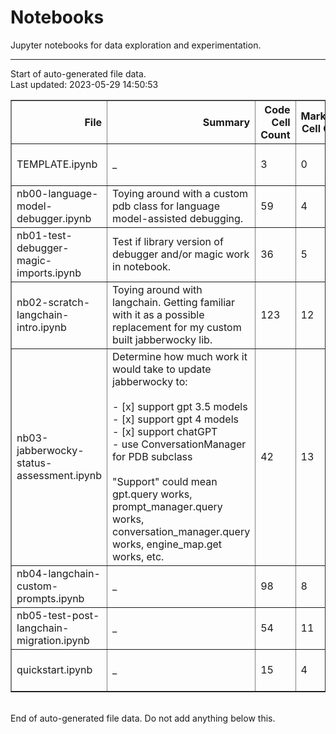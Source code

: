 # Notebooks

Jupyter notebooks for data exploration and experimentation.


---
Start of auto-generated file data.<br/>Last updated: 2023-05-29 14:50:53

<table border="1" class="dataframe">
  <thead>
    <tr style="text-align: right;">
      <th>File</th>
      <th>Summary</th>
      <th>Code Cell Count</th>
      <th>Markdown Cell Count</th>
      <th>Last Modified</th>
      <th>Size</th>
    </tr>
  </thead>
  <tbody>
    <tr>
      <td>TEMPLATE.ipynb</td>
      <td>_</td>
      <td>3</td>
      <td>0</td>
      <td>2023-03-20 21:20:45</td>
      <td>773.00 b</td>
    </tr>
    <tr>
      <td>nb00-language-model-debugger.ipynb</td>
      <td>Toying around with a custom pdb class for language model-assisted debugging.</td>
      <td>59</td>
      <td>4</td>
      <td>2023-05-07 19:51:23</td>
      <td>96.80 kb</td>
    </tr>
    <tr>
      <td>nb01-test-debugger-magic-imports.ipynb</td>
      <td>Test if library version of debugger and/or magic work in notebook.</td>
      <td>36</td>
      <td>5</td>
      <td>2023-03-20 21:20:45</td>
      <td>106.13 kb</td>
    </tr>
    <tr>
      <td>nb02-scratch-langchain-intro.ipynb</td>
      <td>Toying around with langchain. Getting familiar with it as a possible replacement for my custom built jabberwocky lib.</td>
      <td>123</td>
      <td>12</td>
      <td>2023-03-28 22:36:49</td>
      <td>224.25 kb</td>
    </tr>
    <tr>
      <td>nb03-jabberwocky-status-assessment.ipynb</td>
      <td>Determine how much work it would take to update jabberwocky to:<br/><br/>- [x] support gpt 3.5 models<br/>- [x] support gpt 4 models<br/>- [x] support chatGPT<br/>- use ConversationManager for PDB subclass<br/><br/>"Support" could mean gpt.query works, prompt_manager.query works, conversation_manager.query works, engine_map.get works, etc.</td>
      <td>42</td>
      <td>13</td>
      <td>2023-04-07 21:44:07</td>
      <td>59.91 kb</td>
    </tr>
    <tr>
      <td>nb04-langchain-custom-prompts.ipynb</td>
      <td>_</td>
      <td>98</td>
      <td>8</td>
      <td>2023-04-15 22:21:16</td>
      <td>123.77 kb</td>
    </tr>
    <tr>
      <td>nb05-test-post-langchain-migration.ipynb</td>
      <td>_</td>
      <td>54</td>
      <td>11</td>
      <td>2023-05-28 21:41:30</td>
      <td>220.61 kb</td>
    </tr>
    <tr>
      <td>quickstart.ipynb</td>
      <td>_</td>
      <td>15</td>
      <td>4</td>
      <td>2023-05-27 21:32:29</td>
      <td>33.01 kb</td>
    </tr>
  </tbody>
</table>
<br/>End of auto-generated file data. Do not add anything below this.
